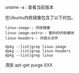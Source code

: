 uname -a : 查看当前版本

在Ubuntu内核镜像包含了以下的包。

    linux-image-: 内核镜像
    linux-image-extra-: 额外的内核模块
    linux-headers-: 内核头文件

    dpkg --list|grep linux-image
    dpkg --list|grep linux-headers
    dpkg --list|grep linux

清除
    apt-get purge  XXX



